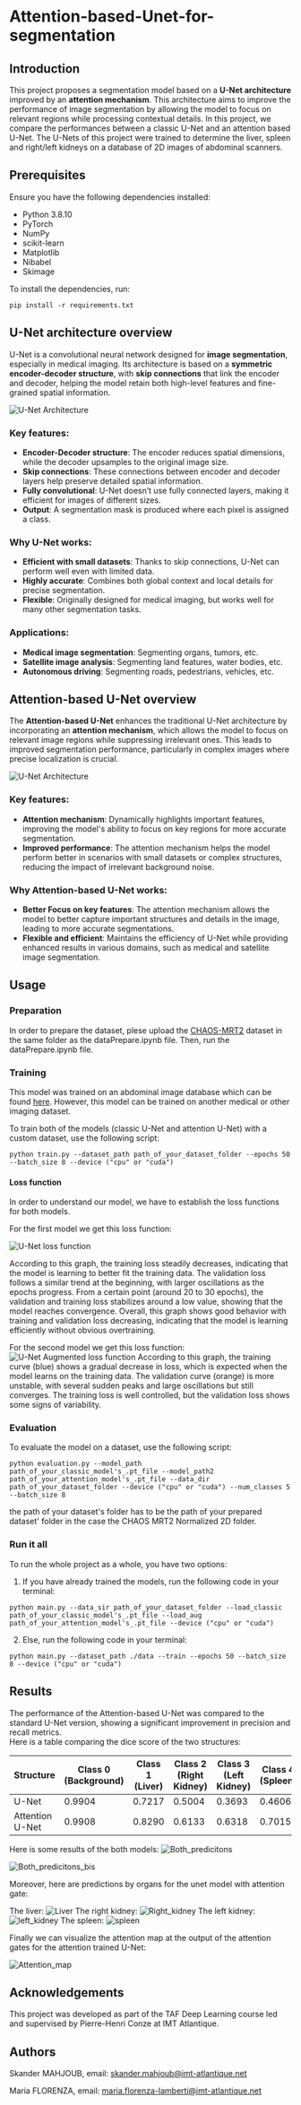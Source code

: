 # Attention-based-Unet-for-segmentation
## Introduction
This project proposes a segmentation model based on a **U-Net architecture** improved by an **attention mechanism**. This architecture aims to improve the performance of image segmentation by allowing the model to focus on relevant regions while processing contextual details. In this project, we compare the performances between a classic U-Net and an attention based U-Net. The U-Nets of this project were trained to determine the liver, spleen and right/left kidneys on a database of 2D images of abdominal scanners.
## Prerequisites
Ensure you have the following dependencies installed:

- Python 3.8.10
- PyTorch
- NumPy
- scikit-learn
- Matplotlib
- Nibabel
- Skimage
  
To install the dependencies, run:

```
pip install -r requirements.txt
```

## U-Net architecture overview
U-Net is a convolutional neural network designed for **image segmentation**, especially in medical imaging. Its architecture is based on a **symmetric encoder-decoder structure**, with **skip connections** that link the encoder and decoder, helping the model retain both high-level features and fine-grained spatial information.

![U-Net Architecture](Pictures/unet.png)

### Key features:
- **Encoder-Decoder structure**: The encoder reduces spatial dimensions, while the decoder upsamples to the original image size.
- **Skip connections**: These connections between encoder and decoder layers help preserve detailed spatial information.
- **Fully convolutional**: U-Net doesn’t use fully connected layers, making it efficient for images of different sizes.
- **Output**: A segmentation mask is produced where each pixel is assigned a class.
### Why U-Net works:
- **Efficient with small datasets**: Thanks to skip connections, U-Net can perform well even with limited data.
- **Highly accurate**: Combines both global context and local details for precise segmentation.
- **Flexible**: Originally designed for medical imaging, but works well for many other segmentation tasks.
### Applications:
- **Medical image segmentation**: Segmenting organs, tumors, etc.
- **Satellite image analysis**: Segmenting land features, water bodies, etc.
- **Autonomous driving**: Segmenting roads, pedestrians, vehicles, etc.
  
## Attention-based U-Net overview
The **Attention-based U-Net** enhances the traditional U-Net architecture by incorporating an **attention mechanism**, which allows the model to focus on relevant image regions while suppressing irrelevant ones. This leads to improved segmentation performance, particularly in complex images where precise localization is crucial.

![U-Net Architecture](Pictures/Unet_augmented.png)

### Key features:
- **Attention mechanism**: Dynamically highlights important features, improving the model's ability to focus on key regions for more accurate segmentation.
- **Improved performance**: The attention mechanism helps the model perform better in scenarios with small datasets or complex structures, reducing the impact of irrelevant background noise.

### Why Attention-based U-Net works:
- **Better Focus on key features**: The attention mechanism allows the model to better capture important structures and details in the image, leading to more accurate segmentations.
- **Flexible and efficient**: Maintains the efficiency of U-Net while providing enhanced results in various domains, such as medical and satellite image segmentation.

## Usage
### Preparation 
In order to prepare the dataset, plese upload the [CHAOS-MRT2](https://chaos.grand-challenge.org/Data/) dataset in the same folder as the dataPrepare.ipynb file.
Then, run the dataPrepare.ipynb file.

### Training 
This model was trained on an abdominal image database which can be found [here](https://chaos.grand-challenge.org/Data/). However, this model can be trained on another medical or other imaging dataset.

To train both of the models (classic U-Net and attention U-Net) with a custom dataset, use the following script:

```
python train.py --dataset_path path_of_your_dataset_folder --epochs 50 --batch_size 8 --device ("cpu" or "cuda")
```
#### Loss function
In order to understand our model, we have to establish the loss functions for both models.

For the first model we get this loss function: 

![U-Net loss function](Pictures/loss_functions_classic_unet.png)

According to this graph, the training loss steadily decreases, indicating that the model is learning to better fit the training data.
The validation loss follows a similar trend at the beginning, with larger oscillations as the epochs progress.
From a certain point (around 20 to 30 epochs), the validation and training loss stabilizes around a low value, showing that the model reaches convergence.
Overall, this graph shows good behavior with training and validation loss decreasing, indicating that the model is learning efficiently without obvious overtraining.

For the second model we get this loss function: 
![U-Net Augmented loss function](Pictures/loss_function_augmented.png)
According to this graph, the training curve (blue) shows a gradual decrease in loss, which is expected when the model learns on the training data.
The validation curve (orange) is more unstable, with several sudden peaks and large oscillations but still converges.
The training loss is well controlled, but the validation loss shows some signs of variability.

### Evaluation
To evaluate the model on a dataset, use the following script:
```
python evaluation.py --model_path path_of_your_classic_model's_.pt_file --model_path2 path_of_your_attention_model's_.pt_file --data_dir path_of_your_dataset_folder --device ("cpu" or "cuda") --num_classes 5 --batch_size 8
```
the path of your dataset's folder has to be the path of your prepared dataset' folder in the case the CHAOS MRT2 Normalized 2D folder.

### Run it all
To run the whole project as a whole, you have two options:
1. If you have already trained the models, run the following code in your terminal:
```
python main.py --data_sir path_of_your_dataset_folder --load_classic path_of_your_classic_model's_.pt_file --load_aug  path_of_your_attention_model's_.pt_file --device ("cpu" or "cuda")
```

2. Else, run the following code in your terminal:
```
python main.py --dataset_path ./data --train --epochs 50 --batch_size 8 --device ("cpu" or "cuda")
```

## Results
The performance of the Attention-based U-Net was compared to the standard U-Net version, showing a significant improvement in precision and recall metrics.  
Here is a table comparing the dice score of the two structures:

| Structure         | Class 0 (Background)  | Class 1 (Liver)  | Class 2 (Right Kidney)  | Class 3 (Left Kidney)  | Class 4 (Spleen)  | Overall Dice Score |
| ----------------- | -------- | -------- | -------- | -------- | -------- | ------------------ |
| U-Net              | 0.9904   | 0.7217   | 0.5004   | 0.3693   | 0.4606   | 0.6118             |
| Attention U-Net    |  0.9908 | 0.8290 | 0.6133 | 0.6318 | 0.7015 | 0.7533 |

Here is some results of the both models: 
![Both_predicitons](Pictures/Comparaison_modelsoutput.png)

![Both_predicitons_bis](Pictures/two_predictions.png)

Moreover, here are predictions by organs for the unet model with attention gate: 

The liver:
![Liver](Pictures/class1Predictions.png)
The right kidney: 
![Right_kidney](Pictures/class2Predictions.png)
The left kidney: 
![left_kidney](Pictures/class3Predictions.png)
The spleen: 
![spleen](Pictures/class4Predictions.png)

Finally we can visualize the attention map at the output of the attention gates for the attention trained U-Net:

![Attention_map](Pictures/attention_map.png)

## Acknowledgements
This project was developed as part of the TAF Deep Learning course led and supervised by Pierre-Henri Conze at IMT Atlantique.

## Authors
Skander MAHJOUB, email: skander.mahjoub@imt-atlantique.net

Maria FLORENZA, email: maria.florenza-lamberti@imt-atlantique.net
